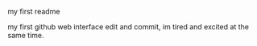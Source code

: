 my first readme

my first github web interface edit and commit, im tired and excited at the same time.
